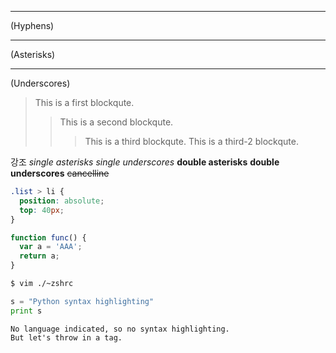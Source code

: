 ---
(Hyphens)

***
(Asterisks)

___
(Underscores)


> This is a first blockqute.
>	> This is a second blockqute.
>	>	> This is a third blockqute.
>   >   > This is a third-2 blockqute.

강조
*single asterisks*
_single underscores_
**double asterisks**
__double underscores__
~~cancelline~~


```css
.list > li {
  position: absolute;
  top: 40px;
}
```

```javascript
function func() {
  var a = 'AAA';
  return a;
}
```

```bash
$ vim ./~zshrc
```

```python
s = "Python syntax highlighting"
print s
```

```
No language indicated, so no syntax highlighting. 
But let's throw in a tag.
```